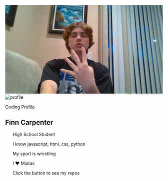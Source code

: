 <html>
    <head>
        <meta charset="utf-8">
        <meta name="viewport" content="width=device-width, initial-scale=1">
        <link rel="stylesheet" href="customization.css">
        <link rel="stylesheet" href="https://maxcdn.bootstrapcdn.com/bootstrap/3.4.1/css/bootstrap.min.css">
        <script src="https://ajax.googleapis.com/ajax/libs/jquery/3.6.3/jquery.min.js"></script>
        <script src="https://maxcdn.bootstrapcdn.com/bootstrap/3.4.1/js/bootstrap.min.js"></script>
    </head>

<body>
        <main>
          <article class="profile">
            <picture class="profile-img">
              <source media="(min-width: 600px)">
              <img src="images/profile.png" alt="profile">
              <img src="https://i5.walmartimages.com/asr/67306935-364d-4b21-a701-925356253ca4_1.06836a1b7a8ea6ab605025535bf27bab.jpeg" alt="profile">
            </picture>
            <div class="content">
              <p class="detail">Coding Profile</p>
                <h1>Finn Carpenter</h1>
              <p>
                <ul>High School Student</ul>
                <ul>I know javascript, html, css, python</ul>
                <ul>My sport is wrestling</ul>
                <ul>I &hearts; Miatas</ul>
                <ul>Click the button to see my repos</ul>
              </p>
              <a href="https://github.com/F1nnC?tab=repositories" class="button"></a>
            </div>
          </article>
        </main>
</body> 

